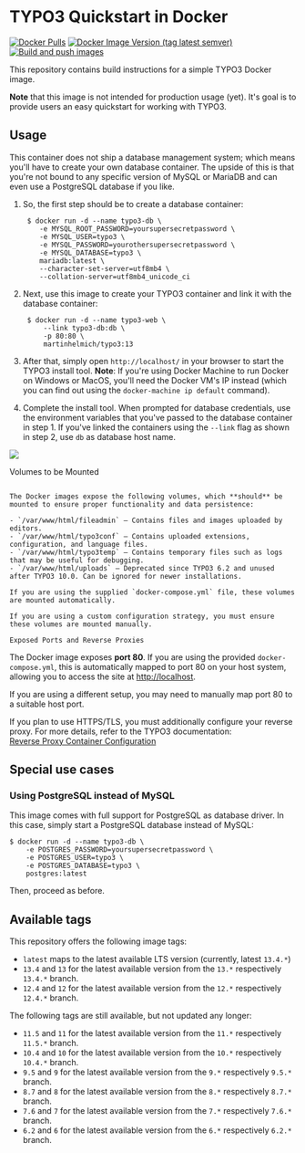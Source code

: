 TYPO3 Quickstart in Docker
==========================

[![Docker Pulls](https://img.shields.io/docker/pulls/martinhelmich/typo3)](https://hub.docker.com/r/martinhelmich/typo3)
[![Docker Image Version (tag latest semver)](https://img.shields.io/docker/v/martinhelmich/typo3/latest?logo=docker)](https://hub.docker.com/r/martinhelmich/typo3)
[![Build and push images](https://github.com/martin-helmich/docker-typo3/actions/workflows/build.yml/badge.svg)](https://github.com/martin-helmich/docker-typo3/actions/workflows/build.yml)

This repository contains build instructions for a simple TYPO3 Docker image.

**Note** that this image is not intended for production usage (yet). It's goal is to provide users an easy quickstart for working with TYPO3.

Usage
-----

This container does not ship a database management system; which means you'll have to create your own database container. The upside of this is that you're not bound to any specific version of MySQL or MariaDB and can even use a PostgreSQL database if you like.

1. So, the first step should be to create a database container:

        $ docker run -d --name typo3-db \
           -e MYSQL_ROOT_PASSWORD=yoursupersecretpassword \
           -e MYSQL_USER=typo3 \
           -e MYSQL_PASSWORD=yourothersupersecretpassword \
           -e MYSQL_DATABASE=typo3 \
           mariadb:latest \
           --character-set-server=utf8mb4 \
           --collation-server=utf8mb4_unicode_ci

2. Next, use this image to create your TYPO3 container and link it with the database container:

        $ docker run -d --name typo3-web \
            --link typo3-db:db \
            -p 80:80 \
            martinhelmich/typo3:13

3. After that, simply open `http://localhost/` in your browser to start the TYPO3 install tool. **Note**: If you're using Docker Machine to run Docker on Windows or MacOS, you'll need the Docker VM's IP instead (which you can find out using the `docker-machine ip default` command).

4. Complete the install tool. When prompted for database credentials, use the environment variables that you've passed to the database container in step 1. If you've linked the containers using the `--link` flag as shown in step 2, use `db` as database host name.

 ![](doc/database-setup.png)
 
Volumes to be Mounted
~~~~~~~~~~~~~~~~~~~~~

The Docker images expose the following volumes, which **should** be mounted to ensure proper functionality and data persistence:

- `/var/www/html/fileadmin` — Contains files and images uploaded by editors.
- `/var/www/html/typo3conf` — Contains uploaded extensions, configuration, and language files.
- `/var/www/html/typo3temp` — Contains temporary files such as logs that may be useful for debugging.
- `/var/www/html/uploads` — Deprecated since TYPO3 6.2 and unused after TYPO3 10.0. Can be ignored for newer installations.

If you are using the supplied `docker-compose.yml` file, these volumes are mounted automatically.

If you are using a custom configuration strategy, you must ensure these volumes are mounted manually.

Exposed Ports and Reverse Proxies
~~~~~~~~~~~~~~~~~~~~~~~~~~~~~~~~~

The Docker image exposes **port 80**. If you are using the provided `docker-compose.yml`, this is automatically mapped to port 80 on your host system, allowing you to access the site at [http://localhost](http://localhost).

If you are using a different setup, you may need to manually map port 80 to a suitable host port.

If you plan to use HTTPS/TLS, you must additionally configure your reverse proxy. For more details, refer to the TYPO3 documentation:  
[Reverse Proxy Container Configuration](https://docs.typo3.org/permalink/t3coreapi:reverse-proxy-container)


Special use cases
-----------------

### Using PostgreSQL instead of MySQL

This image comes with full support for PostgreSQL as database driver. In this case, simply start a PostgreSQL database instead of MySQL:

    $ docker run -d --name typo3-db \
        -e POSTGRES_PASSWORD=yoursupersecretpassword \
        -e POSTGRES_USER=typo3 \
        -e POSTGRES_DATABASE=typo3 \
        postgres:latest

Then, proceed as before.

Available tags
--------------

This repository offers the following image tags:

- `latest` maps to the latest available LTS version (currently, latest `13.4.*`)
- `13.4` and `13` for the latest available version from the `13.*` respectively `13.4.*` branch.
- `12.4` and `12` for the latest available version from the `12.*` respectively `12.4.*` branch.

The following tags are still available, but not updated any longer:

- `11.5` and `11` for the latest available version from the `11.*` respectively `11.5.*` branch.
- `10.4` and `10` for the latest available version from the `10.*` respectively `10.4.*` branch.
- `9.5` and `9` for the latest available version from the `9.*` respectively `9.5.*` branch.
- `8.7` and `8` for the latest available version from the `8.*` respectively `8.7.*` branch.
- `7.6` and `7` for the latest available version from the `7.*` respectively `7.6.*` branch.
- `6.2` and `6` for the latest available version from the `6.*` respectively `6.2.*` branch.
